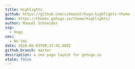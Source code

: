 ```yaml
---
title: Highlights
github: https://github.com/schmanat/hugo-highlights-theme
demo: https://themes.gohugo.io/theme/highlights/
author: Manuel Schneider
ssg:
  - Hugo
cms:
  - No Cms
date: 2016-06-03T08:33:42.000Z
github_branch: master
description: a one page layout for gohugo.io
stale: false
---
```

